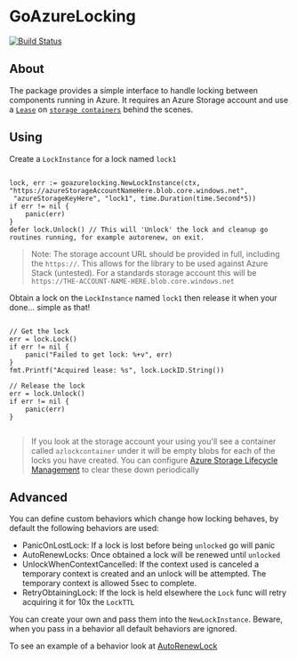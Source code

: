 # GoAzureLocking

[![Build Status](https://dev.azure.com/lawrencegripper/goazurelocking2/_apis/build/status/lawrencegripper.goazurelocking?branchName=master)](https://dev.azure.com/lawrencegripper/goazurelocking2/_build/latest?definitionId=2)

## About 

The package provides a simple interface to handle locking between components running in Azure. It requires an Azure Storage account and use a [`Lease`](https://docs.microsoft.com/en-us/rest/api/storageservices/lease-container) on [`storage containers`](https://docs.microsoft.com/en-us/rest/api/storageservices/create-container) behind the scenes. 

## Using

Create a `LockInstance` for a lock named `lock1`

```golang

lock, err := goazurelocking.NewLockInstance(ctx, "https://azureStorageAccountNameHere.blob.core.windows.net",
 "azureStorageKeyHere", "lock1", time.Duration(time.Second*5))
if err != nil {
	panic(err)
}
defer lock.Unlock() // This will 'Unlock' the lock and cleanup go routines running, for example autorenew, on exit. 

```

> Note: The storage account URL should be provided in full, including the `https://`. This allows for the library to be used against Azure Stack (untested). 
	For a standards storage account this will be `https://THE-ACCOUNT-NAME-HERE.blob.core.windows.net`

Obtain a lock on the `LockInstance` named `lock1` then release it when your done... simple as that!

```golang

// Get the lock
err = lock.Lock()
if err != nil {
	panic("Failed to get lock: %+v", err)
}
fmt.Printf("Acquired lease: %s", lock.LockID.String())

// Release the lock
err = lock.Unlock()
if err != nil {
	panic(err)
}
   
```

> If you look at the storage account your using you'll see a container called `azlockcontainer` under it will be empty blobs for each of the locks you have created. You can 
	configure [Azure Storage Lifecycle Management](https://azure.microsoft.com/en-us/blog/azure-blob-storage-lifecycle-management-public-preview/) to clear these down periodically


## Advanced

You can define custom behaviors which change how locking behaves, by default the following behaviors are used:

- PanicOnLostLock: If a lock is lost before being `unlocked` go will panic
- AutoRenewLocks: Once obtained a lock will be renewed until `unlocked`
- UnlockWhenContextCancelled: If the context used is canceled a temporary context is created and an unlock will be attempted. The temporary context is allowed 5sec to complete.
- RetryObtainingLock: If the lock is held elsewhere the `Lock` func will retry acquiring it for 10x the `LockTTL`

You can create your own and pass them into the `NewLockInstance`. Beware, when you pass in a behavior all default behaviors are ignored. 

To see an example of a behavior look at [AutoRenewLock](https://github.com/lawrencegripper/goazurelocking/blob/master/locking.go#L37)

